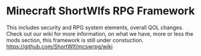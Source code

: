 # Minecraft ShortWlfs RPG Framework

This includes security and RPG system elements, overall QOL changes.
Check out our wiki for more information, on what we have, more or less the mods section, 
this framework is still under constuction. 
https://github.com/ShortWlf/mcswrpg/wiki
